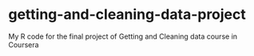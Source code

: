 # getting-and-cleaning-data-project
My R code for the final project of Getting and Cleaning data course in Coursera
